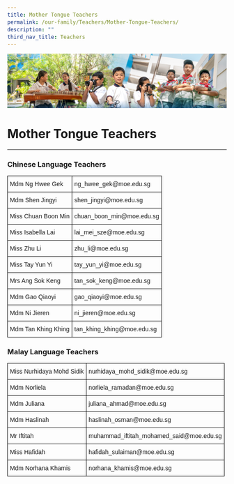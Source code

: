 ```yaml
---
title: Mother Tongue Teachers
permalink: /our-family/Teachers/Mother-Tongue-Teachers/
description: ""
third_nav_title: Teachers
---
```

![](/images/AboutUs.jpg)

Mother Tongue Teachers
======================

  

* * *

### **Chinese Language Teachers**

<style type="text/css">
.tg  {border-collapse:collapse;border-spacing:0;}
.tg td{border-color:black;border-style:solid;border-width:1px;font-family:Arial, sans-serif;font-size:14px;
  overflow:hidden;padding:10px 5px;word-break:normal;}
.tg th{border-color:black;border-style:solid;border-width:1px;font-family:Arial, sans-serif;font-size:14px;
  font-weight:normal;overflow:hidden;padding:10px 5px;word-break:normal;}
.tg .tg-0lax{text-align:left;vertical-align:top}
</style>
<table class="tg">
<thead>
  <tr>
    <th class="tg-0lax"><span style="font-weight:400">Mdm Ng Hwee Gek</span><br></th>
    <th class="tg-0lax"><span style="font-weight:normal">ng_hwee_gek@moe.edu.sg</span></th>
  </tr>
</thead>
<tbody>
  <tr>
    <td class="tg-0lax"><span style="font-weight:400">Mdm Shen Jingyi</span></td>
    <td class="tg-0lax"><span style="font-weight:400">shen_jingyi@moe.edu.sg</span><br></td>
  </tr>
  <tr>
    <td class="tg-0lax"><span style="font-weight:400">Miss Chuan Boon Min</span></td>
    <td class="tg-0lax"><span style="font-weight:400">chuan_boon_min@moe.edu.sg</span><br></td>
  </tr>
  <tr>
    <td class="tg-0lax"><span style="font-weight:400">Miss Isabella Lai</span><br></td>
    <td class="tg-0lax"><span style="font-weight:400">lai_mei_sze@moe.edu.sg</span><br></td>
  </tr>
  <tr>
    <td class="tg-0lax">Miss Zhu Li</td>
    <td class="tg-0lax">zhu_li@moe.edu.sg</td>
  </tr>
  <tr>
    <td class="tg-0lax">Miss Tay Yun Yi</td>
    <td class="tg-0lax">tay_yun_yi@moe.edu.sg</td>
  </tr>
  <tr>
    <td class="tg-0lax"><span style="font-weight:normal">Mrs Ang Sok Keng </span>    </td>
    <td class="tg-0lax"><span style="font-weight:normal">tan_sok_keng@moe.edu.sg</span>    <span style="font-weight:normal"> </span>        </td>
  </tr>
  <tr>
    <td class="tg-0lax"><span style="font-weight:400">Mdm  Gao Qiaoyi    </span></td>
    <td class="tg-0lax"><span style="font-weight:400">gao_qiaoyi@moe.edu.sg         </span></td>
  </tr>
  <tr>
    <td class="tg-0lax"><span style="font-weight:400">Mdm Ni Jieren   </span></td>
    <td class="tg-0lax"><span style="font-weight:400">ni_jieren@moe.edu.sg</span> </td>
  </tr>
  <tr>
    <td class="tg-0lax"><span style="font-weight:400">Mdm Tan Khing Khing</span></td>
    <td class="tg-0lax"><span style="font-weight:400">tan_khing_khing@moe.edu.sg</span></td>
  </tr>
</tbody>
</table>


### **Malay Language Teachers**

<style type="text/css">
.tg  {border-collapse:collapse;border-spacing:0;}
.tg td{border-color:black;border-style:solid;border-width:1px;font-family:Arial, sans-serif;font-size:14px;
  overflow:hidden;padding:10px 5px;word-break:normal;}
.tg th{border-color:black;border-style:solid;border-width:1px;font-family:Arial, sans-serif;font-size:14px;
  font-weight:normal;overflow:hidden;padding:10px 5px;word-break:normal;}
.tg .tg-0lax{text-align:left;vertical-align:top}
</style>
<table class="tg">
<thead>
  <tr>
    <th class="tg-0lax"><span style="font-weight:normal">Miss Nurhidaya Mohd Sidik</span><br></th>
    <th class="tg-0lax"><span style="font-weight:normal">nurhidaya_mohd_sidik@moe.edu.sg</span><br></th>
  </tr>
</thead>
<tbody>
  <tr>
    <td class="tg-0lax"><span style="font-weight:normal">Mdm Norliela</span><br></td>
    <td class="tg-0lax"><span style="font-weight:normal">norliela_ramadan@moe.edu.sg</span><br></td>
  </tr>
  <tr>
    <td class="tg-0lax"><span style="font-weight:normal">Mdm Juliana</span></td>
    <td class="tg-0lax"><span style="font-weight:normal">juliana_ahmad@moe.edu.sg</span></td>
  </tr>
  <tr>
    <td class="tg-0lax"><span style="font-weight:normal">Mdm Haslinah</span></td>
    <td class="tg-0lax"><span style="font-weight:normal">haslinah_osman@moe.edu.sg</span></td>
  </tr>
  <tr>
    <td class="tg-0lax"><span style="font-weight:normal">Mr Iftitah</span></td>
    <td class="tg-0lax"><span style="font-weight:normal">muhammad_iftitah_mohamed_said@moe.edu.sg</span></td>
  </tr>
  <tr>
    <td class="tg-0lax"><span style="font-weight:normal">Miss Hafidah</span></td>
    <td class="tg-0lax"><span style="font-weight:normal">hafidah_sulaiman@moe.edu.sg</span></td>
  </tr>
  <tr>
    <td class="tg-0lax"><span style="font-weight:normal">Mdm Norhana Khamis</span></td>
    <td class="tg-0lax"><span style="font-weight:normal">norhana_khamis@moe.edu.sg</span></td>
  </tr>
</tbody>
</table>
